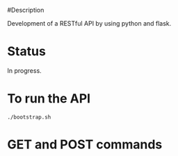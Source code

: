 #Description

Development of a RESTful API by using python and flask.

# Status
In progress.

# To run the API

```pipenv install
./bootstrap.sh
```

# GET and POST commands



